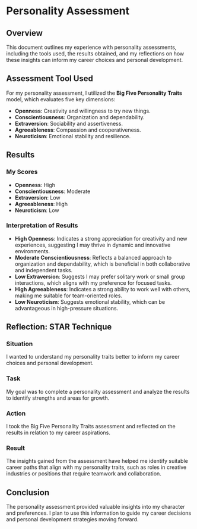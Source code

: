 # Personality Assessment

## Overview

This document outlines my experience with personality assessments, including the tools used, the results obtained, and my reflections on how these insights can inform my career choices and personal development.

## Assessment Tool Used

For my personality assessment, I utilized the **Big Five Personality Traits** model, which evaluates five key dimensions:

- **Openness**: Creativity and willingness to try new things.
- **Conscientiousness**: Organization and dependability.
- **Extraversion**: Sociability and assertiveness.
- **Agreeableness**: Compassion and cooperativeness.
- **Neuroticism**: Emotional stability and resilience.

## Results

### My Scores
- **Openness**: High
- **Conscientiousness**: Moderate
- **Extraversion**: Low
- **Agreeableness**: High
- **Neuroticism**: Low

### Interpretation of Results
- **High Openness**: Indicates a strong appreciation for creativity and new experiences, suggesting I may thrive in dynamic and innovative environments.
- **Moderate Conscientiousness**: Reflects a balanced approach to organization and dependability, which is beneficial in both collaborative and independent tasks.
- **Low Extraversion**: Suggests I may prefer solitary work or small group interactions, which aligns with my preference for focused tasks.
- **High Agreeableness**: Indicates a strong ability to work well with others, making me suitable for team-oriented roles.
- **Low Neuroticism**: Suggests emotional stability, which can be advantageous in high-pressure situations.

## Reflection: STAR Technique

### Situation
I wanted to understand my personality traits better to inform my career choices and personal development.

### Task
My goal was to complete a personality assessment and analyze the results to identify strengths and areas for growth.

### Action
I took the Big Five Personality Traits assessment and reflected on the results in relation to my career aspirations.

### Result
The insights gained from the assessment have helped me identify suitable career paths that align with my personality traits, such as roles in creative industries or positions that require teamwork and collaboration.

## Conclusion
The personality assessment provided valuable insights into my character and preferences. I plan to use this information to guide my career decisions and personal development strategies moving forward.
